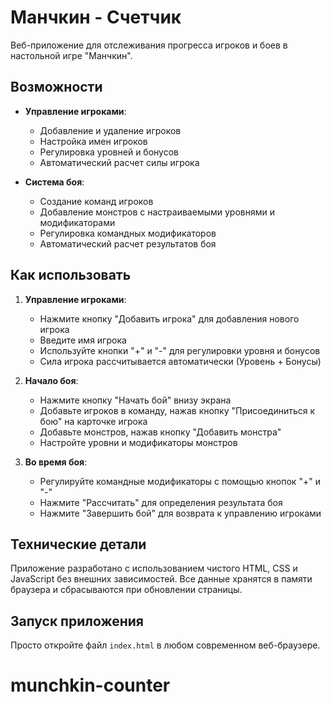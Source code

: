 # Манчкин - Счетчик

Веб-приложение для отслеживания прогресса игроков и боев в настольной игре "Манчкин".

## Возможности

- **Управление игроками**:
  - Добавление и удаление игроков
  - Настройка имен игроков
  - Регулировка уровней и бонусов
  - Автоматический расчет силы игрока

- **Система боя**:
  - Создание команд игроков
  - Добавление монстров с настраиваемыми уровнями и модификаторами
  - Регулировка командных модификаторов
  - Автоматический расчет результатов боя

## Как использовать

1. **Управление игроками**:
   - Нажмите кнопку "Добавить игрока" для добавления нового игрока
   - Введите имя игрока
   - Используйте кнопки "+" и "-" для регулировки уровня и бонусов
   - Сила игрока рассчитывается автоматически (Уровень + Бонусы)

2. **Начало боя**:
   - Нажмите кнопку "Начать бой" внизу экрана
   - Добавьте игроков в команду, нажав кнопку "Присоединиться к бою" на карточке игрока
   - Добавьте монстров, нажав кнопку "Добавить монстра"
   - Настройте уровни и модификаторы монстров

3. **Во время боя**:
   - Регулируйте командные модификаторы с помощью кнопок "+" и "-"
   - Нажмите "Рассчитать" для определения результата боя
   - Нажмите "Завершить бой" для возврата к управлению игроками

## Технические детали

Приложение разработано с использованием чистого HTML, CSS и JavaScript без внешних зависимостей. Все данные хранятся в памяти браузера и сбрасываются при обновлении страницы.

## Запуск приложения

Просто откройте файл `index.html` в любом современном веб-браузере.
# munchkin-counter
